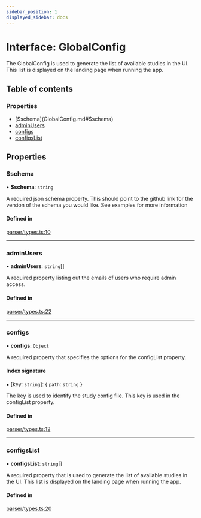 ```yaml
---
sidebar_position: 1
displayed_sidebar: docs
---
```


# Interface: GlobalConfig

The GlobalConfig is used to generate the list of available studies in the UI.
This list is displayed on the landing page when running the app.

## Table of contents

### Properties

- [$schema](GlobalConfig.md#$schema)
- [adminUsers](GlobalConfig.md#adminusers)
- [configs](GlobalConfig.md#configs)
- [configsList](GlobalConfig.md#configslist)

## Properties

### $schema

• **$schema**: `string`

A required json schema property. This should point to the github link for the version of the schema you would like. See examples for more information

#### Defined in

[parser/types.ts:10](https://github.com/revisit-studies/study/blob/4b1bc13/src/parser/types.ts#L10)

___

### adminUsers

• **adminUsers**: `string`[]

A required property listing out the emails of users who require admin access.

#### Defined in

[parser/types.ts:22](https://github.com/revisit-studies/study/blob/4b1bc13/src/parser/types.ts#L22)

___

### configs

• **configs**: `Object`

A required property that specifies the options for the configList property.

#### Index signature

▪ [key: `string`]: \{ `path`: `string`  }

The key is used to identify the study config file. This key is used in the configList property.

#### Defined in

[parser/types.ts:12](https://github.com/revisit-studies/study/blob/4b1bc13/src/parser/types.ts#L12)

___

### configsList

• **configsList**: `string`[]

A required property that is used to generate the list of available studies in the UI. This list is displayed on the landing page when running the app.

#### Defined in

[parser/types.ts:20](https://github.com/revisit-studies/study/blob/4b1bc13/src/parser/types.ts#L20)
